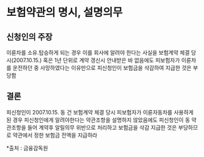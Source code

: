 # 보험약관의 명시, 설명의무

## 신청인의 주장

이륜차를 소유․탑승하게 되는 경우 이를 회사에 알려야 한다는 사실을 보험계약 체결 당시(2007.10.15.) 혹은 1년 단위로 계약 갱신시 안내받은 바 없음에도 피보험자가 이륜차를 운전하던 중 사망하였다는 이유만으로 피신청인이 보험금을 삭감하여 지급한 것은 부당함 


## 결론

피신청인이 2007.10.15. 동 건 보험계약 체결 당시 피보험자가 이륜자동차를 사용하게 된 경우 피신청인에게 알려야한다는 약관조항을 설명하지 않았음에도 피신청인이 동 약관조항을 들어 계약후 알릴의무 위반으로 처리하고 보험금을 삭감 지급한 것은 부당하므로 약관에서 정한 보험금 전액을 지급하라


*출처 : 금융감독원
